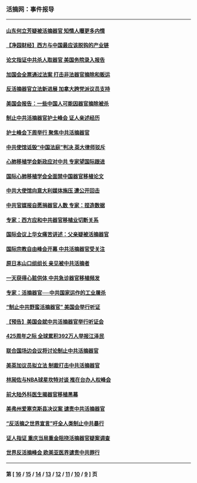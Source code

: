 ### 活摘网：事件报导
---
#### [山东何立芳疑被活摘器官 知情人曝更多内情](../../pages/nf5877/n14047530.md?09150430) 
#### [【净园财经】西方与中国最应该脱钩的产业链](../../pages/nf5877/n14016113.md?09150430) 
#### [论文指证中共杀人取器官 美国务院录入报告](../../pages/nf5877/n13999890.md?09150430) 
#### [加国会全票通过法案 打击非法器官摘除和贩运](../../pages/nf5877/n13884924.md?09150430) 
#### [反活摘器官立法新进展 加拿大跨党派议员支持](../../pages/nf5877/n13876061.md?09150430) 
#### [美国会报告：一些中国人可能因器官摘除被杀](../../pages/nf5877/n13867964.md?09150430) 
#### [制止中共活摘器官护士峰会 证人亲述经历](../../pages/nf5877/n13859007.md?09150430) 
#### [护士峰会下周举行 聚焦中共活摘器官](../../pages/nf5877/n13855418.md?09150430) 
#### [中共使馆诋毁“中国法庭”判决 英大律师驳斥](../../pages/nf5877/n13833945.md?09150430) 
#### [心肺移植学会新政应对中共 专家望国际跟进](../../pages/nf5877/n13829043.md?09150430) 
#### [国际心肺移植学会全面禁中国器官移植论文](../../pages/nf5877/n13827785.md?09150430) 
#### [中共大使馆向意大利媒体施压 遭公开回击](../../pages/nf5877/n13826038.md?09150430) 
#### [中共官媒报自愿捐器官人数 专家：捏造数据](../../pages/nf5877/n13814130.md?09150430) 
#### [专家：西方应和中共器官移植业切断关系](../../pages/nf5877/n13772828.md?09150430) 
#### [国际会议上华女痛苦讲述：父亲疑被活摘器官](../../pages/nf5877/n13771583.md?09150430) 
#### [国际宗教自由峰会开幕 中共活摘器官受关注](../../pages/nf5877/n13769995.md?09150430) 
#### [原日本山口组组长 亲见被中共活摘者](../../pages/nf5877/n13767360.md?09150430) 
#### [一天获得心脏供体 中共急诊器官移植频发](../../pages/nf5877/n13764689.md?09150430) 
#### [专家：活摘器官──中共国家运作的工业屠杀](../../pages/nf5877/n13761178.md?09150430) 
#### [“制止中共野蛮活摘器官” 美国会举行听证](../../pages/nf5877/n13735831.md?09150430) 
#### [【预告】美国会就中共活摘器官举行听证会](../../pages/nf5877/n13732843.md?09150430) 
#### [425周年之际 全球累积392万人举报江泽民](../../pages/nf5877/n13719232.md?09150430) 
#### [联合国场边会议将讨论制止中共活摘器官](../../pages/nf5877/n13656361.md?09150430) 
#### [美英加议员拟立法 制裁打击中共活摘器官](../../pages/nf5877/n13430251.md?09150430) 
#### [林昶佐与NBA球星坎特对谈 推在台办人权峰会](../../pages/nf5877/n13414467.md?09150430) 
#### [前大陆外科医生揭器官移植黑幕](../../pages/nf5877/n13401416.md?09150430) 
#### [美弗州爱塞克斯县决议案 谴责中共活摘器官](../../pages/nf5877/n13320919.md?09150430) 
#### [“反活摘之世界宣言”吁全人类制止中共暴行](../../pages/nf5877/n13259730.md?09150430) 
#### [证人指证 重庆当局重金阻挠活摘器官疑案调查](../../pages/nf5877/n13259127.md?09150430) 
#### [世界反活摘峰会 欧美亚医界谴责中共罪行](../../pages/nf5877/n13253550.md?09150430) 

---
#### 第 [ [16](./16.md?09150430) / [15](./15.md?09150430) / [14](./14.md?09150430) / [13](./13.md?09150430) / [12](./12.md?09150430) / [11](./11.md?09150430) / [10](./10.md?09150430) / [9](./9.md?09150430) ] 页
